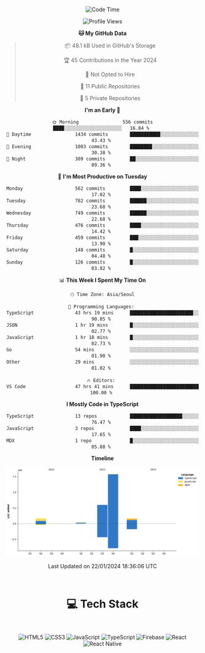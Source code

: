 <div align="center">

  <!--START_SECTION:waka-->
![Code Time](http://img.shields.io/badge/Code%20Time-423%20hrs%2012%20mins-blue)

![Profile Views](http://img.shields.io/badge/Profile%20Views-0-blue)

**🐱 My GitHub Data** 

> 📦 48.1 kB Used in GitHub's Storage 
 > 
> 🏆 45 Contributions in the Year 2024
 > 
> 🚫 Not Opted to Hire
 > 
> 📜 11 Public Repositories 
 > 
> 🔑 5 Private Repositories 
 > 
**I'm an Early 🐤** 

```text
🌞 Morning                556 commits         ████░░░░░░░░░░░░░░░░░░░░░   16.84 % 
🌆 Daytime                1434 commits        ███████████░░░░░░░░░░░░░░   43.43 % 
🌃 Evening                1003 commits        ████████░░░░░░░░░░░░░░░░░   30.38 % 
🌙 Night                  309 commits         ██░░░░░░░░░░░░░░░░░░░░░░░   09.36 % 
```
📅 **I'm Most Productive on Tuesday** 

```text
Monday                   562 commits         ████░░░░░░░░░░░░░░░░░░░░░   17.02 % 
Tuesday                  782 commits         ██████░░░░░░░░░░░░░░░░░░░   23.68 % 
Wednesday                749 commits         ██████░░░░░░░░░░░░░░░░░░░   22.68 % 
Thursday                 476 commits         ████░░░░░░░░░░░░░░░░░░░░░   14.42 % 
Friday                   459 commits         ███░░░░░░░░░░░░░░░░░░░░░░   13.90 % 
Saturday                 148 commits         █░░░░░░░░░░░░░░░░░░░░░░░░   04.48 % 
Sunday                   126 commits         █░░░░░░░░░░░░░░░░░░░░░░░░   03.82 % 
```


📊 **This Week I Spent My Time On** 

```text
🕑︎ Time Zone: Asia/Seoul

💬 Programming Languages: 
TypeScript               43 hrs 19 mins      ███████████████████████░░   90.85 % 
JSON                     1 hr 19 mins        █░░░░░░░░░░░░░░░░░░░░░░░░   02.77 % 
JavaScript               1 hr 18 mins        █░░░░░░░░░░░░░░░░░░░░░░░░   02.73 % 
Go                       54 mins             ░░░░░░░░░░░░░░░░░░░░░░░░░   01.90 % 
Other                    29 mins             ░░░░░░░░░░░░░░░░░░░░░░░░░   01.02 % 

🔥 Editors: 
VS Code                  47 hrs 41 mins      █████████████████████████   100.00 % 
```

**I Mostly Code in TypeScript** 

```text
TypeScript               13 repos            ███████████████████░░░░░░   76.47 % 
JavaScript               3 repos             ████░░░░░░░░░░░░░░░░░░░░░   17.65 % 
MDX                      1 repo              █░░░░░░░░░░░░░░░░░░░░░░░░   05.88 % 
```



**Timeline**

![Lines of Code chart](https://raw.githubusercontent.com/SONGDAM/SONGDAM/master/assets/bar_graph.png)


 Last Updated on 22/01/2024 18:36:06 UTC
<!--END_SECTION:waka-->

  
 <br>
  
# 💻 Tech Stack
  
</div>

</br>

<div align="center">

   ![HTML5](https://img.shields.io/badge/html5-%23E34F26.svg?style=for-the-badge&logo=html5&logoColor=white) ![CSS3](https://img.shields.io/badge/css3-%231572B6.svg?style=for-the-badge&logo=css3&logoColor=white) ![JavaScript](https://img.shields.io/badge/javascript-%23323330.svg?style=for-the-badge&logo=javascript&logoColor=%23F7DF1E) 
 ![TypeScript](https://img.shields.io/badge/typescript-%23007ACC.svg?style=for-the-badge&logo=typescript&logoColor=white)
  ![Firebase](https://img.shields.io/badge/firebase-%23039BE5.svg?style=for-the-badge&logo=firebase) 
 ![React](https://img.shields.io/badge/react-%2320232a.svg?style=for-the-badge&logo=react&logoColor=%2361DAFB) ![React Native](https://img.shields.io/badge/react_native-%2320232a.svg?style=for-the-badge&logo=react&logoColor=%2361DAFB) 

 
</div>
